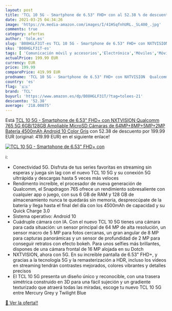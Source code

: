 ```yaml
---
layout: post
title: 'TCL 10 5G - Smartphone de 6.53" FHD+ con al 52.38 % de descuento'
date: 2021-03-25 04:34:26
image: 'https://m.media-amazon.com/images/I/41HSqfnhURL._SL400_.jpg'
comments: true
category: ofertas
author: 'tole.es'
slug: 'B08HGLF31T-es TCL 10 5G - Smartphone de 6.53" FHD+ con NXTVISION...'
sku: 'B08HGLF31T-es'
tags: [ 'Comunicación móvil y accesorios','Electrónica','Móviles','Móviles y smartphones libres','android','tcl', ]
actualPrice: 199.99 EUR
currency: EUR
price: 199.99
comparePrice: 419.99 EUR
prodname: 'TCL 10 5G - Smartphone de 6.53" FHD+ con NXTVISION  Qualcomm 765 5G  6GB/128GB Ampliable MicroSD  Cámaras de 64MP+8MP+5MP+2MP  Batería 4500mAh  Android 10  Color Gris'
country: 'es'
flag: '🇪🇸'
brand: 'TCL'
buyurl: 'https://www.amazon.es/dp/B08HGLF31T/?tag=tolees-21'
descuento: '52.38'
average: '218.00875'
---
```


Está [TCL 10 5G - Smartphone de 6.53" FHD+ con NXTVISION  Qualcomm 765 5G  6GB/128GB Ampliable MicroSD  Cámaras de 64MP+8MP+5MP+2MP  Batería 4500mAh  Android 10  Color Gris](https://www.amazon.es/dp/B08HGLF31T/?tag=tolees-21) con 52.38 de descuento por 199.99 EUR (original: 419.99 EUR) en el siguiente enlace!

[![TCL 10 5G - Smartphone de 6.53" FHD+ con](https://m.media-amazon.com/images/I/41HSqfnhURL._SL400_.jpg)](https://www.amazon.es/dp/B08HGLF31T/?tag=tolees-21)

ℹ️:

- Conectividad 5G. Disfruta de tus series favoritas en streaming sin esperas y juega sin lag con el nuevo TCL 10 5G y su conexión 5G ultrrápida y descargas hasta 5 veces más veloces
- Rendimento increíble, el procesador de nueva generación de Qualcomm, el Snapdragon 765 ofrece un rendimiento sobresaliente con cualquier app o juego, con sus 6 GB de RAM y 128 GB de almacenamiento nunca te quedarás sin memoria, despreocúpate de la bateria y llega hasta el final del día con los 4500mAh de capacidad y su Quick Charge 3.0
- Sistema operativo: Android 10
- Cuádruple cámara con IA. Con el nuevo TCL 10 5G tienes una cámara para cada situación: un sensor principal de 64 MP de alta resolución, un sensor macro de 5 MP para fotos cercanas, un gran angular de 8 MP para capturas panorámicas y un sensor de profundidad de 2 MP para conseguir retratos con efecto bokeh. Para unos selfies más brillantes, dispones de una cámara frontal de 16 MP alojada en su Dotch
- NXTVISION, ahora con 5G. En su increible pantalla de 6.53" FHD+, y gracias a la tecnología 5G y la remasterización a HDR, incluso los vídeos en streaming tendrán contrastes mejorados, colores vibrantes y detalles precisos
- El TCL 10 5G presenta un diseño único y reconocible, con una trasera simétrica construido en 3D para una fácil sujeción y un gradiente texturizado que atraerá todas las miradas, escoge tu nuevo TCL 10 5G entre Mercury Grey y Twilight Blue

[🛒 Ver la oferta!!](https://www.amazon.es/dp/B08HGLF31T/?tag=tolees-21)
